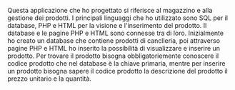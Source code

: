 Questa applicazione che ho progettato si riferisce al magazzino e alla gestione dei prodotti.
I principali linguaggi che ho utilizzato sono SQL per il database, PHP e HTML per la visione e l'inserimento del prodotto.
Il database e le pagine PHP e HTML sono connesse tra di loro.
Inizialmente ho creato un database che contiene prodotti di canclleria, 
poi attraverso pagine PHP e HTML ho inserito la possibilità di visualizzare e inserire un prodotto.
Per trovare il prodotto bisogna obbligatoriemente conoscere il codice prodotto che nel database è la chiave primaria,
mentre per inserire un prodotto bisogna sapere il codice prodotto la descrizione del prodotto il prezzo unitario e la quantità.

